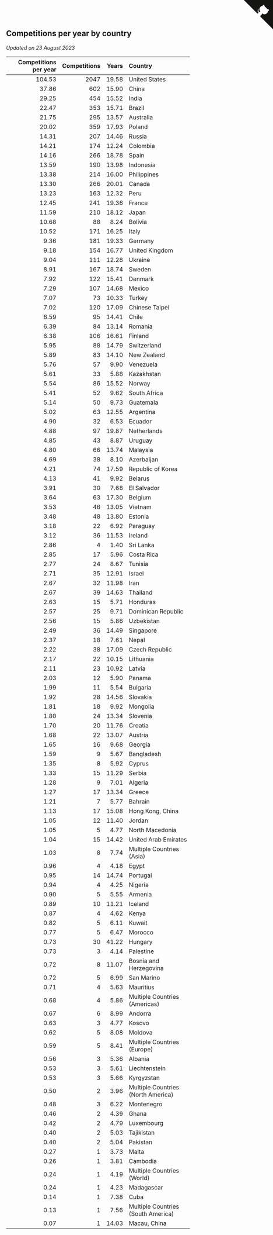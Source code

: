 ## Competitions per year by country

*Updated on 23 August 2023*

| Competitions per year | Competitions | Years | Country |
| ---: | ---: | ---: | :--- |
| 104.53 | 2047 | 19.58 | United States |
| 37.86 | 602 | 15.90 | China |
| 29.25 | 454 | 15.52 | India |
| 22.47 | 353 | 15.71 | Brazil |
| 21.75 | 295 | 13.57 | Australia |
| 20.02 | 359 | 17.93 | Poland |
| 14.31 | 207 | 14.46 | Russia |
| 14.21 | 174 | 12.24 | Colombia |
| 14.16 | 266 | 18.78 | Spain |
| 13.59 | 190 | 13.98 | Indonesia |
| 13.38 | 214 | 16.00 | Philippines |
| 13.30 | 266 | 20.01 | Canada |
| 13.23 | 163 | 12.32 | Peru |
| 12.45 | 241 | 19.36 | France |
| 11.59 | 210 | 18.12 | Japan |
| 10.68 | 88 | 8.24 | Bolivia |
| 10.52 | 171 | 16.25 | Italy |
| 9.36 | 181 | 19.33 | Germany |
| 9.18 | 154 | 16.77 | United Kingdom |
| 9.04 | 111 | 12.28 | Ukraine |
| 8.91 | 167 | 18.74 | Sweden |
| 7.92 | 122 | 15.41 | Denmark |
| 7.29 | 107 | 14.68 | Mexico |
| 7.07 | 73 | 10.33 | Turkey |
| 7.02 | 120 | 17.09 | Chinese Taipei |
| 6.59 | 95 | 14.41 | Chile |
| 6.39 | 84 | 13.14 | Romania |
| 6.38 | 106 | 16.61 | Finland |
| 5.95 | 88 | 14.79 | Switzerland |
| 5.89 | 83 | 14.10 | New Zealand |
| 5.76 | 57 | 9.90 | Venezuela |
| 5.61 | 33 | 5.88 | Kazakhstan |
| 5.54 | 86 | 15.52 | Norway |
| 5.41 | 52 | 9.62 | South Africa |
| 5.14 | 50 | 9.73 | Guatemala |
| 5.02 | 63 | 12.55 | Argentina |
| 4.90 | 32 | 6.53 | Ecuador |
| 4.88 | 97 | 19.87 | Netherlands |
| 4.85 | 43 | 8.87 | Uruguay |
| 4.80 | 66 | 13.74 | Malaysia |
| 4.69 | 38 | 8.10 | Azerbaijan |
| 4.21 | 74 | 17.59 | Republic of Korea |
| 4.13 | 41 | 9.92 | Belarus |
| 3.91 | 30 | 7.68 | El Salvador |
| 3.64 | 63 | 17.30 | Belgium |
| 3.53 | 46 | 13.05 | Vietnam |
| 3.48 | 48 | 13.80 | Estonia |
| 3.18 | 22 | 6.92 | Paraguay |
| 3.12 | 36 | 11.53 | Ireland |
| 2.86 | 4 | 1.40 | Sri Lanka |
| 2.85 | 17 | 5.96 | Costa Rica |
| 2.77 | 24 | 8.67 | Tunisia |
| 2.71 | 35 | 12.91 | Israel |
| 2.67 | 32 | 11.98 | Iran |
| 2.67 | 39 | 14.63 | Thailand |
| 2.63 | 15 | 5.71 | Honduras |
| 2.57 | 25 | 9.71 | Dominican Republic |
| 2.56 | 15 | 5.86 | Uzbekistan |
| 2.49 | 36 | 14.49 | Singapore |
| 2.37 | 18 | 7.61 | Nepal |
| 2.22 | 38 | 17.09 | Czech Republic |
| 2.17 | 22 | 10.15 | Lithuania |
| 2.11 | 23 | 10.92 | Latvia |
| 2.03 | 12 | 5.90 | Panama |
| 1.99 | 11 | 5.54 | Bulgaria |
| 1.92 | 28 | 14.56 | Slovakia |
| 1.81 | 18 | 9.92 | Mongolia |
| 1.80 | 24 | 13.34 | Slovenia |
| 1.70 | 20 | 11.76 | Croatia |
| 1.68 | 22 | 13.07 | Austria |
| 1.65 | 16 | 9.68 | Georgia |
| 1.59 | 9 | 5.67 | Bangladesh |
| 1.35 | 8 | 5.92 | Cyprus |
| 1.33 | 15 | 11.29 | Serbia |
| 1.28 | 9 | 7.01 | Algeria |
| 1.27 | 17 | 13.34 | Greece |
| 1.21 | 7 | 5.77 | Bahrain |
| 1.13 | 17 | 15.08 | Hong Kong, China |
| 1.05 | 12 | 11.40 | Jordan |
| 1.05 | 5 | 4.77 | North Macedonia |
| 1.04 | 15 | 14.42 | United Arab Emirates |
| 1.03 | 8 | 7.74 | Multiple Countries (Asia) |
| 0.96 | 4 | 4.18 | Egypt |
| 0.95 | 14 | 14.74 | Portugal |
| 0.94 | 4 | 4.25 | Nigeria |
| 0.90 | 5 | 5.55 | Armenia |
| 0.89 | 10 | 11.21 | Iceland |
| 0.87 | 4 | 4.62 | Kenya |
| 0.82 | 5 | 6.11 | Kuwait |
| 0.77 | 5 | 6.47 | Morocco |
| 0.73 | 30 | 41.22 | Hungary |
| 0.73 | 3 | 4.14 | Palestine |
| 0.72 | 8 | 11.07 | Bosnia and Herzegovina |
| 0.72 | 5 | 6.99 | San Marino |
| 0.71 | 4 | 5.63 | Mauritius |
| 0.68 | 4 | 5.86 | Multiple Countries (Americas) |
| 0.67 | 6 | 8.99 | Andorra |
| 0.63 | 3 | 4.77 | Kosovo |
| 0.62 | 5 | 8.08 | Moldova |
| 0.59 | 5 | 8.41 | Multiple Countries (Europe) |
| 0.56 | 3 | 5.36 | Albania |
| 0.53 | 3 | 5.61 | Liechtenstein |
| 0.53 | 3 | 5.66 | Kyrgyzstan |
| 0.50 | 2 | 3.96 | Multiple Countries (North America) |
| 0.48 | 3 | 6.22 | Montenegro |
| 0.46 | 2 | 4.39 | Ghana |
| 0.42 | 2 | 4.79 | Luxembourg |
| 0.40 | 2 | 5.03 | Tajikistan |
| 0.40 | 2 | 5.04 | Pakistan |
| 0.27 | 1 | 3.73 | Malta |
| 0.26 | 1 | 3.81 | Cambodia |
| 0.24 | 1 | 4.19 | Multiple Countries (World) |
| 0.24 | 1 | 4.23 | Madagascar |
| 0.14 | 1 | 7.38 | Cuba |
| 0.13 | 1 | 7.56 | Multiple Countries (South America) |
| 0.07 | 1 | 14.03 | Macau, China |


<a href="https://github.com/jonatanklosko/wca_statistics" class="github-corner" aria-label="View source on Github"><svg width="80" height="80" viewBox="0 0 250 250" style="fill:#151513; color:#fff; position: absolute; top: 0; border: 0; right: 0;" aria-hidden="true"><path d="M0,0 L115,115 L130,115 L142,142 L250,250 L250,0 Z"></path><path d="M128.3,109.0 C113.8,99.7 119.0,89.6 119.0,89.6 C122.0,82.7 120.5,78.6 120.5,78.6 C119.2,72.0 123.4,76.3 123.4,76.3 C127.3,80.9 125.5,87.3 125.5,87.3 C122.9,97.6 130.6,101.9 134.4,103.2" fill="currentColor" style="transform-origin: 130px 106px;" class="octo-arm"></path><path d="M115.0,115.0 C114.9,115.1 118.7,116.5 119.8,115.4 L133.7,101.6 C136.9,99.2 139.9,98.4 142.2,98.6 C133.8,88.0 127.5,74.4 143.8,58.0 C148.5,53.4 154.0,51.2 159.7,51.0 C160.3,49.4 163.2,43.6 171.4,40.1 C171.4,40.1 176.1,42.5 178.8,56.2 C183.1,58.6 187.2,61.8 190.9,65.4 C194.5,69.0 197.7,73.2 200.1,77.6 C213.8,80.2 216.3,84.9 216.3,84.9 C212.7,93.1 206.9,96.0 205.4,96.6 C205.1,102.4 203.0,107.8 198.3,112.5 C181.9,128.9 168.3,122.5 157.7,114.1 C157.9,116.9 156.7,120.9 152.7,124.9 L141.0,136.5 C139.8,137.7 141.6,141.9 141.8,141.8 Z" fill="currentColor" class="octo-body"></path></svg></a><style>.github-corner:hover .octo-arm{animation:octocat-wave 560ms ease-in-out}@keyframes octocat-wave{0%,100%{transform:rotate(0)}20%,60%{transform:rotate(-25deg)}40%,80%{transform:rotate(10deg)}}@media (max-width:500px){.github-corner:hover .octo-arm{animation:none}.github-corner .octo-arm{animation:octocat-wave 560ms ease-in-out}}</style>
